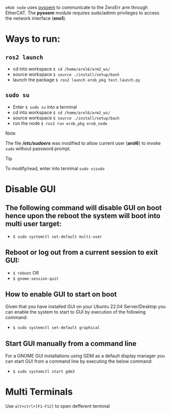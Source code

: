 `eRob node` uses [pysoem](https://github.com/bnjmnp/pysoem/tree/master) to communicate to the ZeroErr arm through EtherCAT. The **pysoem** module requires sudo/admin privileges to access the network interface (**eno1**).

# Ways to run:
## `ros2 launch`
 - cd into workspace `$ cd /home/arol6/arm2_ws/`
 - source workspace `$ source ./install/setup/bash`
 - launch the package `$ ros2 launch erob_pkg test.launch.py`

## `sudo su`
 - Enter `$ sudo su` into a terminal
 - cd into workspace `$ cd /home/arol6/arm2_ws/`
 - source workspace `$ source ./install/setup/bash`
 - run the node `$ ros2 run erob_pkg erob_node`

> [!NOTE]
> The file ***/etc/sudoers*** was modified to allow current user (**arol6**) to invoke `sudo` without password prompt.

> [!TIP]
> To modify/read, enter into terminal `sudo visudo`






# Disable GUI
## The following command will disable GUI on boot hence upon the reboot the system will boot into multi user target:
  - `$ sudo systemctl set-default multi-user`

## Reboot or log out from a current session to exit GUI:
- `$ reboot`
    OR
- `$ gnome-session-quit`

## How to enable GUI to start on boot
Given that you have installed GUI on your Ubuntu 22.04 Server/Desktop you can enable the system to start to GUI by execution of the following command:
- `$ sudo systemctl set-default graphical`

## Start GUI manually from a command line
For a GNOME GUI installations using GDM as a default display manager you can start GUI from a command line by executing the below command:
- `$ sudo systemctl start gdm3`


# Multi Terminals
Use `alt+ctrl+[F1-F12]` to open defferent terminal






 

